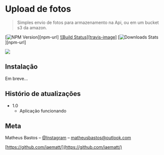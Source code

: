 # Upload de fotos
> Simples envio de fotos para armazenamento na Api, ou em um bucket s3 da amazon.

[![NPM Version][npm-image]][npm-url]
[![Build Status][travis-image]][travis-url]
[![Downloads Stats][npm-downloads]][npm-url]

![](https://uploadpost133.s3.sa-east-1.amazonaws.com/f5bbdec704cb5e6fba82502b80824d0d-teste.png)


## Instalação

Em breve...

## Histório de atualizações

* 1.0
    * Aplicação funcionando

## Meta

Matheus Bastos – [@Instagram](https://instagram.com/iaematt_) – matheusbastos@outlook.com


[https://github.com/iaematt/](https://github.com/iaematt/)


[npm-image]: https://img.shields.io/npm/v/datadog-metrics.svg?style=flat-square
[travis-url]: https://travis-ci.org/dbader/node-datadog-metrics
[npm-downloads]: https://img.shields.io/npm/dm/datadog-metrics.svg?style=flat-square